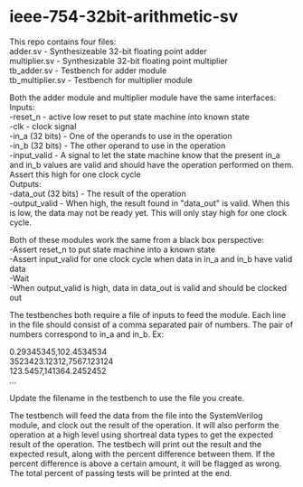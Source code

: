 # ieee-754-32bit-arithmetic-sv
This repo contains four files:  
  adder.sv - Synthesizeable 32-bit floating point adder  
  multiplier.sv - Synthesizable 32-bit floating point multiplier  
  tb_adder.sv - Testbench for adder module  
  tb_multiplier.sv - Testbench for multiplier module  
  
Both the adder module and multiplier module have the same interfaces:  
  Inputs:  
    -reset_n - active low reset to put state machine into known state  
    -clk - clock signal  
    -in_a (32 bits) - One of the operands to use in the operation  
    -in_b (32 bits) - The other operand to use in the operation  
    -input_valid - A signal to let the state machine know that the present in_a and in_b values are valid and should have the operation performed on them.
                  Assert this high for one clock cycle  
  Outputs:  
    -data_out (32 bits) - The result of the operation  
    -output_valid - When high, the result found in "data_out" is valid. When this is low, the data may not be ready yet. This will only stay high for one clock cycle.  

Both of these modules work the same from a black box perspective:  
  -Assert reset_n to put state machine into a known state   
  -Assert input_valid for one clock cycle when data in in_a and in_b have valid data  
  -Wait  
  -When output_valid is high, data in data_out is valid and should be clocked out  
  
The testbenches both require a file of inputs to feed the module. Each line in the file should consist of a comma separated pair of numbers. The pair of numbers 
correspond to in_a and in_b. Ex:  

0.29345345,102.4534534  
3523423.12312,7567.123124  
123.5457,141364.2452452  
...  

Update the filename in the testbench to use the file you create.  

The testbench will feed the data from the file into the SystemVerilog module, and clock out the result of the operation. It will also perform the operation at a high level
using shortreal data types to get the expected result of the operation. The testbech will print out the result and the expected result, along with the percent difference
between them. If the percent difference is above a certain amount, it will be flagged as wrong. The total percent of passing tests will be printed at the end.
